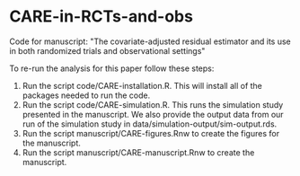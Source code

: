 # CARE-in-RCTs-and-obs
Code for manuscript: "The covariate-adjusted residual estimator and its use in both randomized trials and observational settings"

To re-run the analysis for this paper follow these steps:

1. Run the script code/CARE-installation.R. This will install all of the packages needed to run the code.
2. Run the script code/CARE-simulation.R. This runs the simulation study presented in the manuscript. We also provide the output data from our run of the simulation study in data/simulation-output/sim-output.rds.
3. Run the script manuscript/CARE-figures.Rnw to create the figures for the manuscript.
4. Run the script manuscript/CARE-manuscript.Rnw to create the manuscript.
